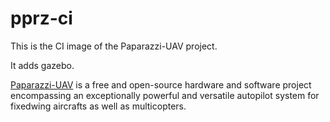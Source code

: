 # pprz-ci
This is the CI image of the Paparazzi-UAV project.

It adds gazebo.

[Paparazzi-UAV](https://paparazziuav.org) is a free and open-source hardware and software project encompassing an exceptionally powerful and versatile autopilot system for fixedwing aircrafts as well as multicopters.
